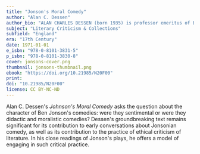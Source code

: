 ```yaml
---
title: "Jonson's Moral Comedy"
author: "Alan C. Dessen"
author_bio: "ALAN CHARLES DESSEN (born 1935) is professor emeritus of English at the University of North Carolina, Chapel Hill. He received his Ph. D. from Johns Hopkins in 1963. He is the author of several books including A Dictionary of Stage Directions in English Drama 1580-1642 and Elizabethan Stage Conventions and Modern Interpreters."
subject: "Literary Criticism & Collections"
subfield: "England"
era: "17th Century"
date: 1971-01-01
e_isbn: "978-0-8101-3831-5"
p_isbn: "978-0-8101-3830-8"
cover: jonsons-cover.png
thumbnail: jonsons-thumbnail.png
ebook: "https://doi.org/10.21985/N20F00"
print:
doi: "10.21985/N20F00"
license: CC BY-NC-ND
---
```

Alan C. Dessen's _Johnson's Moral Comedy_ asks the question about the character of Ben Jonson's comedies: were they sentimental or were they didactic and moralistic comedies? Dessen's groundbreaking text remains significant for its contribution to early conversations about Jonsonian comedy, as well as its contribution to the practice of ethical criticism of literature. In his close readings of Jonson's plays, he offers a model of engaging in such critical practice.
